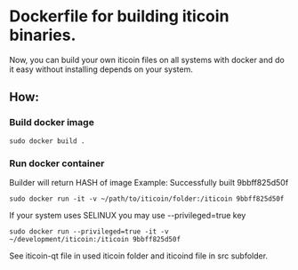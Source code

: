 # Dockerfile for building iticoin binaries.

Now, you can build your own iticoin files on all systems with docker and do it easy without installing depends on your system.

## How:

### Build docker image

```
sudo docker build .
```

### Run docker container

Builder will return HASH of image
Example:
Successfully built 9bbff825d50f

```
sudo docker run -it -v ~/path/to/iticoin/folder:/iticoin 9bbff825d50f
```

If your system uses SELINUX you may use --privileged=true key

```
sudo docker run --privileged=true -it -v ~/development/iticoin:/iticoin 9bbff825d50f
```

See iticoin-qt file in used iticoin folder and iticoind file in src subfolder.
